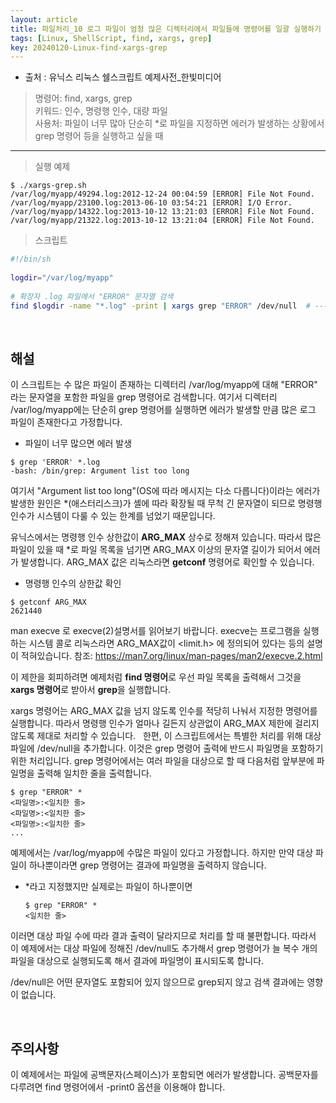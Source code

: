 ```yaml
---
layout: article
title: 파일처리_10 로그 파일이 엄청 많은 디렉터리에서 파일들에 명령어를 일괄 실행하기
tags: [Linux, ShellScript, find, xargs, grep]
key: 20240120-Linux-find-xargs-grep
---
```


- 출처 : 유닉스 리눅스 쉘스크립트 예제사전_한빛미디어

> 명령어: find, xargs, grep  
> 키워드: 인수, 명령행 인수, 대량 파일  
> 사용처: 파일이 너무 많아 단순히 *로 파일을 지정하면 에러가 발생하는 상황에서 grep 명령어 등을 실행하고 싶을 때
  
---

> 실행 예제  

```
$ ./xargs-grep.sh
/var/log/myapp/49294.log:2012-12-24 00:04:59 [ERROR] File Not Found.
/var/log/myapp/23100.log:2013-06-10 03:54:21 [ERROR] I/O Error.
/var/log/myapp/14322.log:2013-10-12 13:21:03 [ERROR] File Not Found.
/var/log/myapp/21322.log:2013-10-12 13:21:04 [ERROR] File Not Found.
```

> 스크립트

```bash
#!/bin/sh
 
logdir="/var/log/myapp"
 
# 확장자 .log 파일에서 "ERROR" 문자열 검색
find $logdir -name "*.log" -print | xargs grep "ERROR" /dev/null  # --- 1
```

&nbsp;
&nbsp;

## **해설** 

이 스크립트는 수 많은 파일이 존재하는 디렉터리 /var/log/myapp에 대해 "ERROR" 라는 문자열을 포함한 파일을 grep 명령어로 검색합니다. 여기서 디렉터리 /var/log/myapp에는 단순히 grep 명령어를 실행하면 에러가 발생할 만큼 많은 로그 파일이 존재한다고 가정합니다.

- 파일이 너무 많으면 에러 발생
```
$ grep 'ERROR' *.log
-bash: /bin/grep: Argument list too long
```
여기서 "Argument list too long"(OS에 따라 메시지는 다소 다릅니다)이라는 에러가 발생한 원인은 *(애스터리스크)가 셸에 따라 확장될 때 무척 긴 문자열이 되므로 명령행 인수가 시스템이 다룰 수 있는 한계를 넘었기 때문입니다.

유닉스에서는 명령행 인수 상한값이 **ARG_MAX** 상수로 정해져 있습니다. 따라서 많은 파일이 있을 때 *로 파일 목록을 넘기면 ARG_MAX 이상의 문자열 길이가 되어서 에러가 발생합니다. ARG_MAX 값은 리눅스라면 **getconf** 명령어로 확인할 수 있습니다.

- 명령행 인수의 상한값 확인
```
$ getconf ARG_MAX
2621440
```

man execve 로 execve(2)설명서를 읽어보기 바랍니다. execve는 프로그램을 실행하는 시스템 콜로 리눅스라면 ARG_MAX값이 <limit.h> 에 정의되어 있다는 등의 설명이 적혀있습니다.
참조: <https://man7.org/linux/man-pages/man2/execve.2.html>

이 제한을 회피하려면 예제처럼 **find 명령어**로 우선 파일 목록을 출력해서 그것을 **xargs 명령어**로 받아서 **grep**을 실행합니다.

xargs 명령어는 ARG_MAX 값을 넘지 않도록 인수를 적당히 나눠서 지정한 명령어를 실행합니다. 따라서 명령행 인수가 얼마나 길든지 상관없이 ARG_MAX 제한에 걸리지 않도록 제대로 처리할 수 있습니다.
 
한편, 이 스크립트에서는 특별한 처리를 위해 대상 파일에 /dev/null을 추가합니다. 이것은 grep 명령어 출력에 반드시 파일명을 포함하기 위한 처리입니다. grep 명령어에서는 여러 파일을 대상으로 할 때 다음처럼 앞부분에 파일명을 출력해 일치한 줄을 출력합니다.

```
$ grep "ERROR" *
<파일명>:<일치한 줄>
<파일명>:<일치한 줄>
<파일명>:<일치한 줄>
...
```

예제에서는 /var/log/myapp에 수많은 파일이 있다고 가정합니다. 하지만 만약 대상 파일이 하나뿐이라면 grep 명령어는 결과에 파일명을 출력하지 않습니다.

- *라고 지정했지만 실제로는 파일이 하나뿐이면

    ```
    $ grep "ERROR" *
    <일치한 줄>
    ```

이러면 대상 파일 수에 따라 결과 출력이 달라지므로 처리를 할 때 불편합니다. 따라서 이 예제에서는 대상 파일에 정해진 /dev/null도 추가해서 grep 명령어가 늘 복수 개의 파일을 대상으로 실행되도록 해서 결과에 파일명이 표시되도록 합니다.

/dev/null은 어떤 문자열도 포함되어 있지 않으므로 grep되지 않고 검색 결과에는 영향이 없습니다.

&nbsp;
&nbsp;

## **주의사항**

이 예제에서는 파일에 공백문자(스페이스)가 포함되면 에러가 발생합니다. 공백문자를 다루려면 find 명령어에서 -print0 옵션을 이용해야 합니다.
